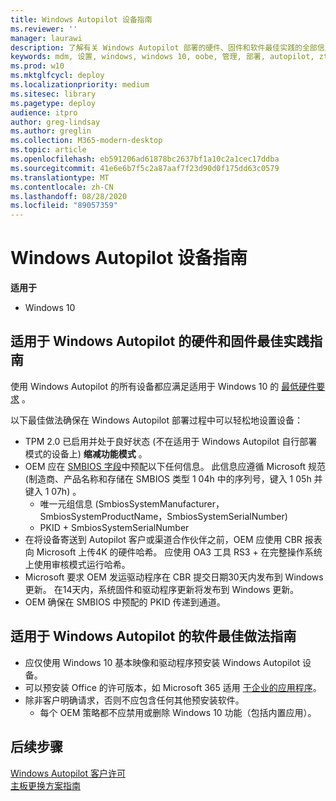 ```yaml
---
title: Windows Autopilot 设备指南
ms.reviewer: ''
manager: laurawi
description: 了解有关 Windows Autopilot 部署的硬件、固件和软件最佳实践的全部信息。
keywords: mdm, 设置, windows, windows 10, oobe, 管理, 部署, autopilot, ztd, 零接触, 合作伙伴, msfb, intune
ms.prod: w10
ms.mktglfcycl: deploy
ms.localizationpriority: medium
ms.sitesec: library
ms.pagetype: deploy
audience: itpro
author: greg-lindsay
ms.author: greglin
ms.collection: M365-modern-desktop
ms.topic: article
ms.openlocfilehash: eb591206ad61878bc2637bf1a10c2a1cec17ddba
ms.sourcegitcommit: 41e6e6b7f5c2a87aaf7f23d90d0f175dd63c0579
ms.translationtype: MT
ms.contentlocale: zh-CN
ms.lasthandoff: 08/28/2020
ms.locfileid: "89057359"
---
```

# <a name="windows-autopilot-device-guidelines"></a>Windows Autopilot 设备指南

**适用于**

- Windows 10

## <a name="hardware-and-firmware-best-practice-guidelines-for-windows-autopilot"></a>适用于 Windows Autopilot 的硬件和固件最佳实践指南

使用 Windows Autopilot 的所有设备都应满足适用于 Windows 10 的 [最低硬件要求](/windows-hardware/design/minimum/minimum-hardware-requirements-overview) 。  

以下最佳做法确保在 Windows Autopilot 部署过程中可以轻松地设置设备： 
- TPM 2.0 已启用并处于良好状态 (不在适用于 Windows Autopilot 自行部署模式的设备上) **缩减功能模式** 。
- OEM 应在 [SMBIOS 字段](/windows-hardware/drivers/bringup/smbios)中预配以下任何信息。 此信息应遵循 Microsoft 规范 (制造商、产品名称和存储在 SMBIOS 类型 1 04h 中的序列号，键入 1 05h 并键入 1 07h) 。
    - 唯一元组信息 (SmbiosSystemManufacturer，SmbiosSystemProductName，SmbiosSystemSerialNumber) 
    - PKID + SmbiosSystemSerialNumber
- 在将设备寄送到 Autopilot 客户或渠道合作伙伴之前，OEM 应使用 CBR 报表向 Microsoft 上传4K 的硬件哈希。 应使用 OA3 工具 RS3 + 在完整操作系统上使用审核模式运行哈希。
- Microsoft 要求 OEM 发运驱动程序在 CBR 提交日期30天内发布到 Windows 更新。 在14天内，系统固件和驱动程序更新将发布到 Windows 更新。
- OEM 确保在 SMBIOS 中预配的 PKID 传递到通道。

## <a name="software-best-practice-guidelines-for-windows-autopilot"></a>适用于 Windows Autopilot 的软件最佳做法指南

- 应仅使用 Windows 10 基本映像和驱动程序预安装 Windows Autopilot 设备。
- 可以预安装 Office 的许可版本，如 Microsoft 365 适用 [于企业的应用程序](/deployoffice/about-office-365-proplus-in-the-enterprise)。
- 除非客户明确请求，否则不应包含任何其他预安装软件。
  - 每个 OEM 策略都不应禁用或删除 Windows 10 功能（包括内置应用）。

## <a name="next-steps"></a>后续步骤

[Windows Autopilot 客户许可](registration-auth.md)<br>
[主板更换方案指南](autopilot-mbr.md)<br>